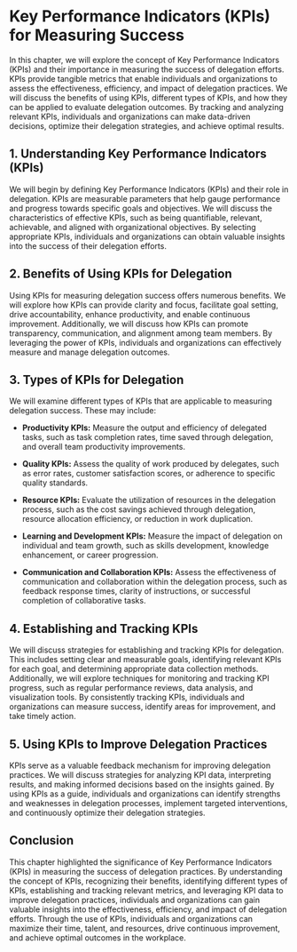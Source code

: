 Key Performance Indicators (KPIs) for Measuring Success
==================================================================

In this chapter, we will explore the concept of Key Performance Indicators (KPIs) and their importance in measuring the success of delegation efforts. KPIs provide tangible metrics that enable individuals and organizations to assess the effectiveness, efficiency, and impact of delegation practices. We will discuss the benefits of using KPIs, different types of KPIs, and how they can be applied to evaluate delegation outcomes. By tracking and analyzing relevant KPIs, individuals and organizations can make data-driven decisions, optimize their delegation strategies, and achieve optimal results.

**1. Understanding Key Performance Indicators (KPIs)**
------------------------------------------------------

We will begin by defining Key Performance Indicators (KPIs) and their role in delegation. KPIs are measurable parameters that help gauge performance and progress towards specific goals and objectives. We will discuss the characteristics of effective KPIs, such as being quantifiable, relevant, achievable, and aligned with organizational objectives. By selecting appropriate KPIs, individuals and organizations can obtain valuable insights into the success of their delegation efforts.

**2. Benefits of Using KPIs for Delegation**
--------------------------------------------

Using KPIs for measuring delegation success offers numerous benefits. We will explore how KPIs can provide clarity and focus, facilitate goal setting, drive accountability, enhance productivity, and enable continuous improvement. Additionally, we will discuss how KPIs can promote transparency, communication, and alignment among team members. By leveraging the power of KPIs, individuals and organizations can effectively measure and manage delegation outcomes.

**3. Types of KPIs for Delegation**
-----------------------------------

We will examine different types of KPIs that are applicable to measuring delegation success. These may include:

* **Productivity KPIs:** Measure the output and efficiency of delegated tasks, such as task completion rates, time saved through delegation, and overall team productivity improvements.

* **Quality KPIs:** Assess the quality of work produced by delegates, such as error rates, customer satisfaction scores, or adherence to specific quality standards.

* **Resource KPIs:** Evaluate the utilization of resources in the delegation process, such as the cost savings achieved through delegation, resource allocation efficiency, or reduction in work duplication.

* **Learning and Development KPIs:** Measure the impact of delegation on individual and team growth, such as skills development, knowledge enhancement, or career progression.

* **Communication and Collaboration KPIs:** Assess the effectiveness of communication and collaboration within the delegation process, such as feedback response times, clarity of instructions, or successful completion of collaborative tasks.

**4. Establishing and Tracking KPIs**
-------------------------------------

We will discuss strategies for establishing and tracking KPIs for delegation. This includes setting clear and measurable goals, identifying relevant KPIs for each goal, and determining appropriate data collection methods. Additionally, we will explore techniques for monitoring and tracking KPI progress, such as regular performance reviews, data analysis, and visualization tools. By consistently tracking KPIs, individuals and organizations can measure success, identify areas for improvement, and take timely action.

**5. Using KPIs to Improve Delegation Practices**
-------------------------------------------------

KPIs serve as a valuable feedback mechanism for improving delegation practices. We will discuss strategies for analyzing KPI data, interpreting results, and making informed decisions based on the insights gained. By using KPIs as a guide, individuals and organizations can identify strengths and weaknesses in delegation processes, implement targeted interventions, and continuously optimize their delegation strategies.

**Conclusion**
--------------

This chapter highlighted the significance of Key Performance Indicators (KPIs) in measuring the success of delegation practices. By understanding the concept of KPIs, recognizing their benefits, identifying different types of KPIs, establishing and tracking relevant metrics, and leveraging KPI data to improve delegation practices, individuals and organizations can gain valuable insights into the effectiveness, efficiency, and impact of delegation efforts. Through the use of KPIs, individuals and organizations can maximize their time, talent, and resources, drive continuous improvement, and achieve optimal outcomes in the workplace.
